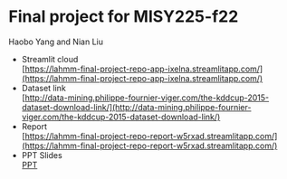 # Final project for MISY225-f22
 Haobo Yang and Nian Liu
- Streamlit cloud   
  [https://lahmm-final-project-repo-app-ixelna.streamlitapp.com/](https://lahmm-final-project-repo-app-ixelna.streamlitapp.com/)
- Dataset link  
  [http://data-mining.philippe-fournier-viger.com/the-kddcup-2015-dataset-download-link/](http://data-mining.philippe-fournier-viger.com/the-kddcup-2015-dataset-download-link/)
- Report   
  [https://lahmm-final-project-repo-report-w5rxad.streamlitapp.com/](https://lahmm-final-project-repo-report-w5rxad.streamlitapp.com/)
- PPT Slides   
  [PPT](FInal_project.pptx)
